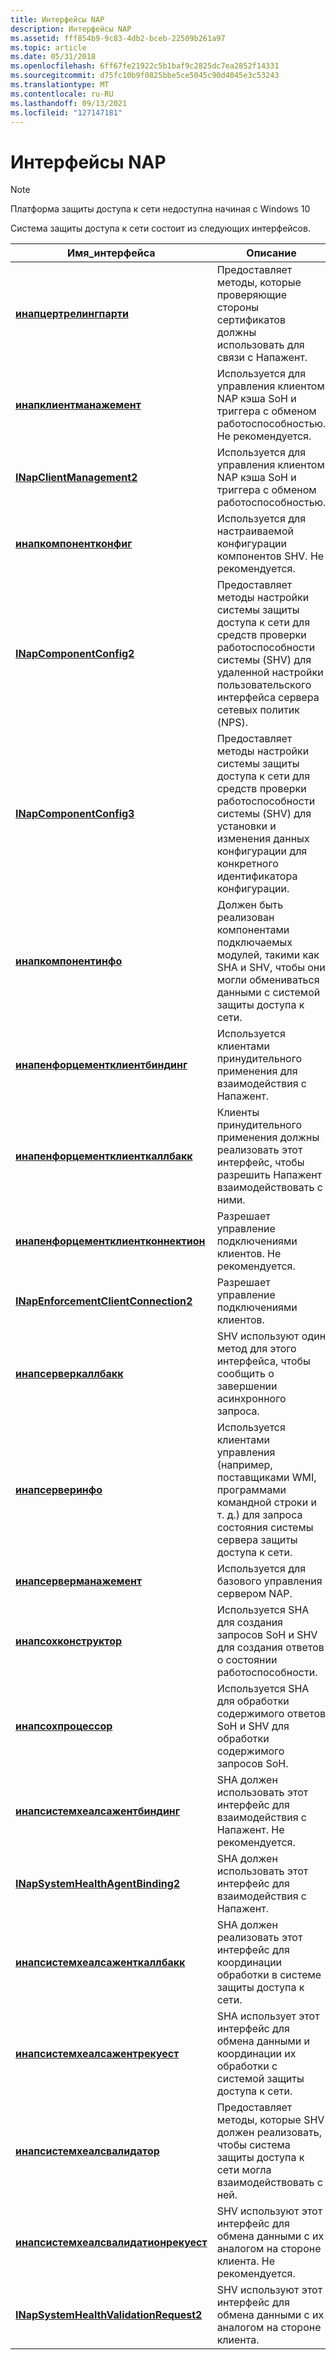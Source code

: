 ```yaml
---
title: Интерфейсы NAP
description: Интерфейсы NAP
ms.assetid: fff854b9-9c83-4db2-bceb-22509b261a97
ms.topic: article
ms.date: 05/31/2018
ms.openlocfilehash: 6ff67fe21922c5b1baf9c2825dc7ea2852f14331
ms.sourcegitcommit: d75fc10b9f0825bbe5ce5045c90d4045e3c53243
ms.translationtype: MT
ms.contentlocale: ru-RU
ms.lasthandoff: 09/13/2021
ms.locfileid: "127147181"
---
```

# <a name="nap-interfaces"></a>Интерфейсы NAP

> [!Note]  
> Платформа защиты доступа к сети недоступна начиная с Windows 10

 

Система защиты доступа к сети состоит из следующих интерфейсов.



| Имя_интерфейса                                                                   | Описание                                                                                                                                         |
|----------------------------------------------------------------------------------|-----------------------------------------------------------------------------------------------------------------------------------------------------|
| [**инапцертрелингпарти**](inapcertrelyingparty.md)                             | Предоставляет методы, которые проверяющие стороны сертификатов должны использовать для связи с Напажент.                                                        |
| [**инапклиентманажемент**](inapclientmanagement.md)                             | Используется для управления клиентом NAP кэша SoH и триггера с обменом работоспособностью. Не рекомендуется.                                                                |
| [**INapClientManagement2**](inapclientmanagement2.md)                           | Используется для управления клиентом NAP кэша SoH и триггера с обменом работоспособностью.                                                                            |
| [**инапкомпонентконфиг**](inapcomponentconfig.md)                               | Используется для настраиваемой конфигурации компонентов SHV. Не рекомендуется.                                                                                    |
| [**INapComponentConfig2**](inapcomponentconfig2.md)                             | Предоставляет методы настройки системы защиты доступа к сети для средств проверки работоспособности системы (SHV) для удаленной настройки пользовательского интерфейса сервера сетевых политик (NPS).   |
| [**INapComponentConfig3**](inapcomponentconfig3.md)                             | Предоставляет методы настройки системы защиты доступа к сети для средств проверки работоспособности системы (SHV) для установки и изменения данных конфигурации для конкретного идентификатора конфигурации. |
| [**инапкомпонентинфо**](inapcomponentinfo.md)                                   | Должен быть реализован компонентами подключаемых модулей, такими как SHA и SHV, чтобы они могли обмениваться данными с системой защиты доступа к сети.                          |
| [**инапенфорцементклиентбиндинг**](inapenforcementclientbinding.md)             | Используется клиентами принудительного применения для взаимодействия с Напажент.                                                                                       |
| [**инапенфорцементклиенткаллбакк**](inapenforcementclientcallback.md)           | Клиенты принудительного применения должны реализовать этот интерфейс, чтобы разрешить Напажент взаимодействовать с ними.                                                  |
| [**инапенфорцементклиентконнектион**](inapenforcementclientconnection.md)       | Разрешает управление подключениями клиентов. Не рекомендуется.                                                                                                |
| [**INapEnforcementClientConnection2**](inapenforcementclientconnection2.md)     | Разрешает управление подключениями клиентов.                                                                                                            |
| [**инапсерверкаллбакк**](inapservercallback.md)                                 | SHV используют один метод для этого интерфейса, чтобы сообщить о завершении асинхронного запроса.                                                             |
| [**инапсерверинфо**](inapserverinfo.md)                                         | Используется клиентами управления (например, поставщиками WMI, программами командной строки и т. д.) для запроса состояния системы сервера защиты доступа к сети.                             |
| [**инапсерверманажемент**](inapservermanagement.md)                             | Используется для базового управления сервером NAP.                                                                                                        |
| [**инапсохконструктор**](inapsohconstructor.md)                                 | Используется SHA для создания запросов SoH и SHV для создания ответов о состоянии работоспособности.                                                                      |
| [**инапсохпроцессор**](inapsohprocessor.md)                                     | Используется SHA для обработки содержимого ответов SoH и SHV для обработки содержимого запросов SoH.                                          |
| [**инапсистемхеалсажентбиндинг**](inapsystemhealthagentbinding.md)             | SHA должен использовать этот интерфейс для взаимодействия с Напажент. Не рекомендуется.                                                                          |
| [**INapSystemHealthAgentBinding2**](inapsystemhealthagentbinding2.md)           | SHA должен использовать этот интерфейс для взаимодействия с Напажент.                                                                                      |
| [**инапсистемхеалсаженткаллбакк**](inapsystemhealthagentcallback.md)           | SHA должен реализовать этот интерфейс для координации обработки в системе защиты доступа к сети.                                                                    |
| [**инапсистемхеалсажентрекуест**](inapsystemhealthagentrequest.md)             | SHA использует этот интерфейс для обмена данными и координации их обработки с системой защиты доступа к сети.                                                         |
| [**инапсистемхеалсвалидатор**](inapsystemhealthvalidator.md)                   | Предоставляет методы, которые SHV должен реализовать, чтобы система защиты доступа к сети могла взаимодействовать с ней.                                                         |
| [**инапсистемхеалсвалидатионрекуест**](inapsystemhealthvalidationrequest.md)   | SHV используют этот интерфейс для обмена данными с их аналогом на стороне клиента. Не рекомендуется.                                                      |
| [**INapSystemHealthValidationRequest2**](inapsystemhealthvalidationrequest2.md) | SHV используют этот интерфейс для обмена данными с их аналогом на стороне клиента.                                                                  |



 

 

 




